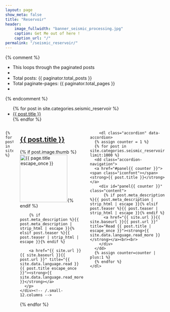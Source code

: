 ```yaml
---
layout: page
show_meta: false
title: "Reservoir"
header:
    image_fullwidth: "banner_seismic_processing.jpg"
    caption: Get Me out of here !
    caption_url: "/"
permalink: "/seismic_reservoir/"
---
```


{% comment %}
*  This loops through the paginated posts
*
*  Total posts: {{ paginator.total_posts }}
*  Total paginate-pages: {{ paginator.total_pages }}
*
{% endcomment %}

<ul>
    {% for post in site.categories.seismic_reservoir %}
    <li><a href="{{ site.url }}{{ site.baseurl }}{{ post.url }}">{{ post.title }}</a></li>
    {% endfor %}
</ul>


<div class="row">
  <div class="medium-8 columns t30">


    {% for post in site.categories.seismic_reservoir %}
  <div class="row">
    <div class="row t100 homepage">
      <h2><a href="{{ site.url }}{{ site.baseurl }}{{ post.url }}">{{ post.title }}</a></h2>
      <p>
        {% if post.image.thumb %}<a href="{{ site.url }}{{ site.baseurl }}{{ post.url }}" title="{{ post.title escape_once }}"><img src="{{ site.urlimg }}{{ post.image.thumb }}" class="alignleft" width="150" height="150" alt="{{ page.title escape_once }}"></a>{% endif %}

        {% if post.meta_description %}{{ post.meta_description | strip_html | escape }}{% elsif post.teaser %}{{ post.teaser | strip_html | escape }}{% endif %}

        <a href="{{ site.url }}{{ site.baseurl }}{{ post.url }}" title="{{ site.data.language.read }} {{ post.title escape_once }}"><strong>{{ site.data.language.read_more }}</strong></a>
      </p>
    </div><!-- /.small-12.columns -->
  </div><!-- /.row -->
{% endfor %}

  </div><!-- /.medium-7.columns -->


  <div class="medium-4 columns t30">


        <dl class="accordion" data-accordion>
      {% assign counter = 1 %}
      {% for post in site.categories.seismic_reservoir limit:1000 %}
      <dd class="accordion-navigation">
      <a href="#panel{{ counter }}"><span class="iconfont"></span> <strong>{{ post.title }}</strong></a>
        <div id="panel{{ counter }}" class="content">
          {% if post.meta_description %}{{ post.meta_description | strip_html | escape }}{% elsif post.teaser %}{{ post.teaser | strip_html | escape }}{% endif %}
          <a href="{{ site.url }}{{ site.baseurl }}{{ post.url }}" title="Read {{ post.title | escape_once }}"><strong>{{ site.data.language.read_more }}</strong></a><br><br>
        </div>
      </dd>
      {% assign counter=counter | plus:1 %}
      {% endfor %}
    </dl>


  </div><!-- /.medium-5.columns -->
</div><!-- /.row -->



